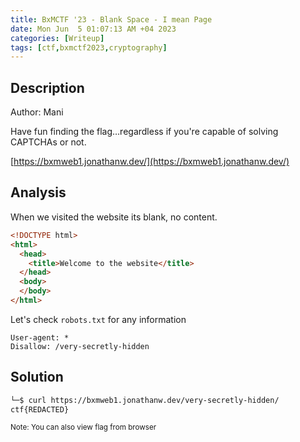 ```yaml
---
title: BxMCTF '23 - Blank Space - I mean Page
date: Mon Jun  5 01:07:13 AM +04 2023
categories: [Writeup]
tags: [ctf,bxmctf2023,cryptography]
---
```


## Description

Author: Mani

Have fun finding the flag…regardless if you're capable of solving CAPTCHAs or not.

[https://bxmweb1.jonathanw.dev/](https://bxmweb1.jonathanw.dev/)

## Analysis

When we visited the website its blank, no content.
```html
<!DOCTYPE html>
<html>
  <head>
    <title>Welcome to the website</title>
  </head>
  <body>
  </body>
</html>
```

Let's check `robots.txt` for any information
```
User-agent: *
Disallow: /very-secretly-hidden
```

## Solution
```sh
└─$ curl https://bxmweb1.jonathanw.dev/very-secretly-hidden/
ctf{REDACTED}
```
<small>Note: You can also view flag from browser</small>